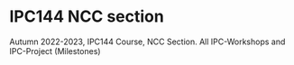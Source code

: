 # IPC144 NCC section
Autumn 2022-2023, IPC144 Course, NCC Section. All IPC-Workshops and IPC-Project (Milestones)
